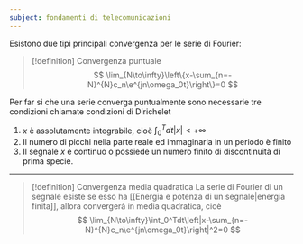 ```yaml
---
subject: fondamenti di telecomunicazioni
---
```

Esistono due tipi principali convergenza per le serie di Fourier:
> [!definition] Convergenza puntuale
> $$
> \lim_{N\to\infty}\left\{x-\sum_{n=-N}^{N}c_n\e^{jn\omega_0t}\right\}=0
> $$

Per far si che una serie converga puntualmente sono necessarie tre condizioni chiamate condizioni di Dirichelet
1. $x$ è assolutamente integrabile, cioè $\int_0^Tdt|x|<+\infty$
2. Il numero di picchi nella parte reale ed immaginaria in un periodo è finito
3. Il segnale $x$ è continuo o possiede un numero finito di discontinuità di prima specie.
---
> [!definition] Convergenza media quadratica
> La serie di Fourier di un segnale esiste se esso ha [[Energia e potenza di un segnale|energia finita]], allora convergerà in media quadratica, cioè
> $$
> \lim_{N\to\infty}\int_0^Tdt\left|x-\sum_{n=-N}^{N}c_n\e^{jn\omega_0t}\right|^2=0
> $$
